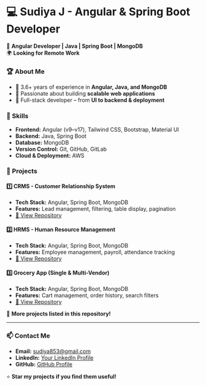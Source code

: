 # 💻 Sudiya J - Angular & Spring Boot Developer  

🚀 **Angular Developer | Java | Spring Boot | MongoDB**  
🌍 **Looking for Remote Work**  

### 🏆 About Me
- 🔹 3.6+ years of experience in **Angular, Java, and MongoDB**  
- 🔹 Passionate about building **scalable web applications**  
- 🔹 Full-stack developer – from **UI to backend & deployment**  

### 🔧 Skills
- **Frontend:** Angular (v9–v17), Tailwind CSS, Bootstrap, Material UI  
- **Backend:** Java, Spring Boot  
- **Database:** MongoDB  
- **Version Control:** Git, GitHub, GitLab  
- **Cloud & Deployment:** AWS  

### 📌 Projects  
#### **1️⃣ CRMS - Customer Relationship System**  
   - **Tech Stack:** Angular, Spring Boot, MongoDB  
   - **Features:** Lead management, filtering, table display, pagination  
   - [📂 View Repository](YourProjectLinkHere)  

#### **2️⃣ HRMS - Human Resource Management**  
   - **Tech Stack:** Angular, Spring Boot, MongoDB  
   - **Features:** Employee management, payroll, attendance tracking  
   - [📂 View Repository](YourProjectLinkHere)  

#### **3️⃣ Grocery App (Single & Multi-Vendor)**  
   - **Tech Stack:** Angular, Spring Boot, MongoDB  
   - **Features:** Cart management, order history, search filters  
   - [📂 View Repository](YourProjectLinkHere)  

🔗 **More projects listed in this repository!**  

---

### 📫 Contact Me  
- **Email:** sudiya853@gmail.com  
- **LinkedIn:** [Your LinkedIn Profile](LinkedInProfileLinkHere)  
- **GitHub:** [GitHub Profile](https://github.com/sudiyajoseph)  

⭐ **Star my projects if you find them useful!**  
